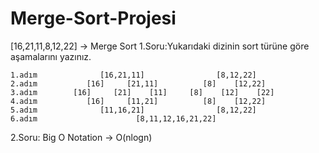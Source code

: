 # Merge-Sort-Projesi
[16,21,11,8,12,22] -> Merge Sort
1.Soru:Yukarıdaki dizinin sort türüne göre aşamalarını yazınız.



    1.adım              [16,21,11]                [8,12,22]
    2.adım           [16]     [21,11]          [8]    [12,22]
    3.adım        [16]     [21]    [11]     [8]    [12]    [22] 
    4.adım           [16]     [11,21]          [8]    [12,22]
    5.adım              [11,16,21]                [8,12,22]
    6.adım                      [8,11,12,16,21,22]
    

2.Soru: Big O Notation -> O(nlogn)